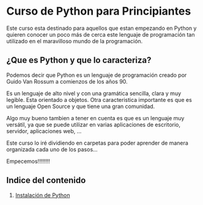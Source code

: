 # Curso de Python para Principiantes

Este curso esta destinado para aquellos que estan empezando en Python y quieren conocer un poco más de cerca este lenguaje de programación tan utilizado en el maravilloso mundo de la programación.

## ¿Que es Python y que lo caracteriza?

Podemos decir que Python es un lenguaje de programación creado por Guido Van Rossum a comienzos de los años 90.

Es un lenguaje de alto nivel y con una gramática sencilla, clara y muy legible. Esta orientado a objetos. Otra caracteristica importante es que es un lenguaje Open Source y que tiene una gran comunidad.

Algo muy bueno tambien a tener en cuenta es que es un lenguaje muy versátil, ya que se puede utilizar en varias aplicaciones de escritorio, servidor, aplicaciones web, ...

Este curso lo iré dividiendo en carpetas para poder aprender de manera organizada cada uno de los pasos...

Empecemos!!!!!!!!

## Indice del contenido
1. [Instalación de Python](https://github.com/elihumtf/pythoncourse/01-Instalacion_de_python)
